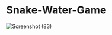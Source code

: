 # Snake-Water-Game


![Screenshot (83)](https://user-images.githubusercontent.com/101285245/201472214-de346df8-bd26-4af2-bfe5-d1c7516ce29f.png)
